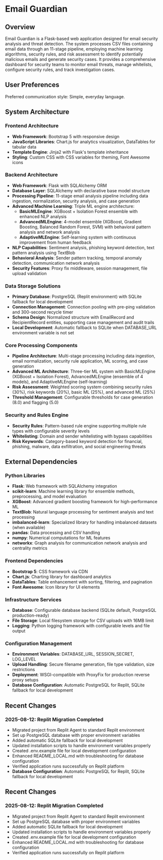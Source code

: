 # Email Guardian

## Overview

Email Guardian is a Flask-based web application designed for email security analysis and threat detection. The system processes CSV files containing email data through an 11-stage pipeline, employing machine learning algorithms, security rules, and risk assessment to identify potentially malicious emails and generate security cases. It provides a comprehensive dashboard for security teams to monitor email threats, manage whitelists, configure security rules, and track investigation cases.

## User Preferences

Preferred communication style: Simple, everyday language.

## System Architecture

### Frontend Architecture
- **Web Framework**: Bootstrap 5 with responsive design
- **JavaScript Libraries**: Chart.js for analytics visualization, DataTables for tabular data
- **Template Engine**: Jinja2 with Flask's template inheritance
- **Styling**: Custom CSS with CSS variables for theming, Font Awesome icons

### Backend Architecture
- **Web Framework**: Flask with SQLAlchemy ORM
- **Database Layer**: SQLAlchemy with declarative base model structure
- **Processing Pipeline**: 11-stage email analysis pipeline including data ingestion, normalization, security analysis, and case generation
- **Advanced Machine Learning**: Triple ML engine architecture:
  - **BasicMLEngine**: XGBoost + Isolation Forest ensemble with enhanced NLP analysis
  - **AdvancedMLEngine**: 4-model ensemble (XGBoost, Gradient Boosting, Balanced Random Forest, SVM) with behavioral pattern analysis and network analysis
  - **AdaptiveMLEngine**: Self-learning system with continuous improvement from human feedback
- **NLP Capabilities**: Sentiment analysis, phishing keyword detection, text pattern analysis using TextBlob
- **Behavioral Analysis**: Sender pattern tracking, temporal anomaly detection, communication network analysis
- **Security Features**: Proxy fix middleware, session management, file upload validation

### Data Storage Solutions
- **Primary Database**: PostgreSQL (Replit environment) with SQLite fallback for local development
- **Connection Management**: Connection pooling with pre-ping validation and 300-second recycle timer
- **Schema Design**: Normalized structure with EmailRecord and RecipientRecord entities, supporting case management and audit trails
- **Local Development**: Automatic fallback to SQLite when DATABASE_URL environment variable is not set

### Core Processing Components
- **Pipeline Architecture**: Multi-stage processing including data ingestion, email normalization, security rule application, ML scoring, and case generation
- **Advanced ML Architecture**: Three-tier ML system with BasicMLEngine (XGBoost + Isolation Forest), AdvancedMLEngine (ensemble of 4 models), and AdaptiveMLEngine (self-learning)
- **Risk Assessment**: Weighted scoring system combining security rules (30%), risk keywords (20%), basic ML (25%), and advanced ML (25%)
- **Threshold Management**: Configurable thresholds for case generation (8.0) and flagging (5.0)

### Security and Rules Engine
- **Security Rules**: Pattern-based rule engine supporting multiple rule types with configurable severity levels
- **Whitelisting**: Domain and sender whitelisting with bypass capabilities
- **Risk Keywords**: Category-based keyword detection for financial, phishing, malware, data exfiltration, and social engineering threats

## External Dependencies

### Python Libraries
- **Flask**: Web framework with SQLAlchemy integration
- **scikit-learn**: Machine learning library for ensemble methods, preprocessing, and model evaluation
- **XGBoost**: Advanced gradient boosting framework for high-performance ML
- **TextBlob**: Natural language processing for sentiment analysis and text processing
- **imbalanced-learn**: Specialized library for handling imbalanced datasets (when available)
- **pandas**: Data processing and CSV handling
- **numpy**: Numerical computations for ML features
- **networkx**: Graph analysis for communication network analysis and centrality metrics

### Frontend Dependencies
- **Bootstrap 5**: CSS framework via CDN
- **Chart.js**: Charting library for dashboard analytics
- **DataTables**: Table enhancement with sorting, filtering, and pagination
- **Font Awesome**: Icon library for UI elements

### Infrastructure Services
- **Database**: Configurable database backend (SQLite default, PostgreSQL production-ready)
- **File Storage**: Local filesystem storage for CSV uploads with 16MB limit
- **Logging**: Python logging framework with configurable levels and file output

### Configuration Management
- **Environment Variables**: DATABASE_URL, SESSION_SECRET, LOG_LEVEL
- **Upload Handling**: Secure filename generation, file type validation, size restrictions
- **Deployment**: WSGI-compatible with ProxyFix for production reverse proxy setups
- **Database Configuration**: Automatic PostgreSQL for Replit, SQLite fallback for local development

## Recent Changes

### 2025-08-12: Replit Migration Completed
- Migrated project from Replit Agent to standard Replit environment
- Set up PostgreSQL database with proper environment variables
- Added automatic SQLite fallback for local development
- Updated installation scripts to handle environment variables properly
- Created .env.example file for local development configuration
- Enhanced README_LOCAL.md with troubleshooting for database configuration
- Verified application runs successfully on Replit platform
- **Database Configuration**: Automatic PostgreSQL for Replit, SQLite fallback for local development

## Recent Changes

### 2025-08-12: Replit Migration Completed
- Migrated project from Replit Agent to standard Replit environment
- Set up PostgreSQL database with proper environment variables
- Added automatic SQLite fallback for local development
- Updated installation scripts to handle environment variables properly
- Created .env.example file for local development configuration
- Enhanced README_LOCAL.md with troubleshooting for database configuration
- Verified application runs successfully on Replit platform